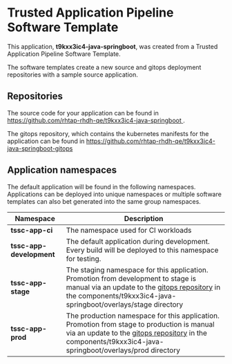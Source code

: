 # Trusted Application Pipeline Software Template

This application, **t9kxx3ic4-java-springboot**, was created from a Trusted Application Pipeline Software Template.

The software templates create a new source and gitops deployment repositories with a sample source application. 

## Repositories

The source code for your application can be found in [https://github.com/rhtap-rhdh-qe/t9kxx3ic4-java-springboot ](https://github.com/rhtap-rhdh-qe/t9kxx3ic4-java-springboot ).
 
The gitops repository, which contains the kubernetes manifests for the application can be found in 
[https://github.com/rhtap-rhdh-qe/t9kxx3ic4-java-springboot-gitops ](https://github.com/rhtap-rhdh-qe/t9kxx3ic4-java-springboot-gitops ) 

## Application namespaces 

The default application will be found in the following namespaces. Applications can be deployed into unique namespaces or multiple software templates can also bet generated into the same group namespaces.  

|  Namespace   |  Description   |  
| -------- | -------- |
| **tssc-app-ci** | The namespace used for CI workloads |
| **tssc-app-development** | The default application during development. Every build will be deployed to this namespace for testing. |
| **tssc-app-stage** | The staging namespace for this application. Promotion from development to stage is manual via an update to the [gitops repository](https://github.com/rhtap-rhdh-qe/t9kxx3ic4-java-springboot-gitops ) in the components/t9kxx3ic4-java-springboot/overlays/stage directory |
| **tssc-app-prod** | The production namespace for this application. Promotion from stage to production is manual via an update to the [gitops repository](https://github.com/rhtap-rhdh-qe/t9kxx3ic4-java-springboot-gitops ) in the components/t9kxx3ic4-java-springboot/overlays/prod directory |
